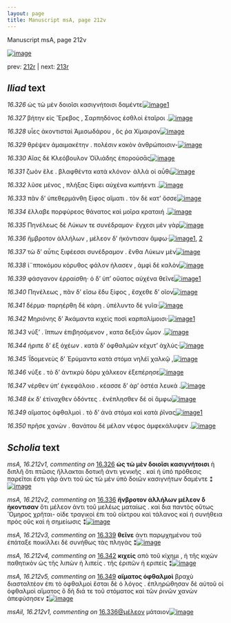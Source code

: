 ```yaml
---
layout: page
title: Manuscript msA, page 212v
---
```


Manuscript msA, page 212v

[![image](http://www.homermultitext.org/iipsrv?OBJ=IIP,1.0&FIF=/project/homer/pyramidal/deepzoom/hmt/vaimg/2017a/VA212VN_0714.tif&WID=100&CVT=JPEG)](http://www.homermultitext.org/ict2/?urn=urn:cite2:hmt:vaimg.2017a:VA212VN_0714)

prev:  [212r](../212r/) | next:  [213r](../213r/)

## *Iliad* text

*16.326* <a id="16.326"/> ὡς τὼ μὲν δοιοῖσι κασιγνήτοισι δαμέντε[![image](http://www.homermultitext.org/iipsrv?OBJ=IIP,1.0&FIF=/project/homer/pyramidal/deepzoom/hmt/vaimg/2017a/VA212VN_0714.tif&RGN=0.505,0.223,0.383,0.0255&WID=1000&CVT=JPEG)](http://www.homermultitext.org/ict2/?urn=urn:cite2:hmt:vaimg.2017a:VA212VN_0714@0.505,0.223,0.383,0.0255)[1](#msA_16.212v1)

*16.327* <a id="16.327"/> βήτην εἰς Ἔρεβος , Σαρπηδόνος ἐσθλοὶ ἑταῖροι .[![image](http://www.homermultitext.org/iipsrv?OBJ=IIP,1.0&FIF=/project/homer/pyramidal/deepzoom/hmt/vaimg/2017a/VA212VN_0714.tif&RGN=0.504,0.2455,0.407,0.021&WID=1000&CVT=JPEG)](http://www.homermultitext.org/ict2/?urn=urn:cite2:hmt:vaimg.2017a:VA212VN_0714@0.504,0.2455,0.407,0.021)

*16.328* <a id="16.328"/> υἷες ἀκοντισταὶ Ἀμισωδάρου , ὅς ῥα Χίμαιραν[![image](http://www.homermultitext.org/iipsrv?OBJ=IIP,1.0&FIF=/project/homer/pyramidal/deepzoom/hmt/vaimg/2017a/VA212VN_0714.tif&RGN=0.504,0.2635,0.385,0.0263&WID=1000&CVT=JPEG)](http://www.homermultitext.org/ict2/?urn=urn:cite2:hmt:vaimg.2017a:VA212VN_0714@0.504,0.2635,0.385,0.0263)

*16.329* <a id="16.329"/> θρέψεν ἀμαιμακέτην . πολέσιν κακὸν ἀνθρώποισιν-[![image](http://www.homermultitext.org/iipsrv?OBJ=IIP,1.0&FIF=/project/homer/pyramidal/deepzoom/hmt/vaimg/2017a/VA212VN_0714.tif&RGN=0.502,0.2845,0.444,0.024&WID=1000&CVT=JPEG)](http://www.homermultitext.org/ict2/?urn=urn:cite2:hmt:vaimg.2017a:VA212VN_0714@0.502,0.2845,0.444,0.024)

*16.330* <a id="16.330"/> Αἴας δὲ Κλεόβουλον Ὀϊλιάδης ἐπορούσᾱς[![image](http://www.homermultitext.org/iipsrv?OBJ=IIP,1.0&FIF=/project/homer/pyramidal/deepzoom/hmt/vaimg/2017a/VA212VN_0714.tif&RGN=0.507,0.3033,0.369,0.024&WID=1000&CVT=JPEG)](http://www.homermultitext.org/ict2/?urn=urn:cite2:hmt:vaimg.2017a:VA212VN_0714@0.507,0.3033,0.369,0.024)

*16.331* <a id="16.331"/> ζωὸν ἕλε . βλαφθέντα κατὰ κλόνον· ἀλλά οἱ αὖθι[![image](http://www.homermultitext.org/iipsrv?OBJ=IIP,1.0&FIF=/project/homer/pyramidal/deepzoom/hmt/vaimg/2017a/VA212VN_0714.tif&RGN=0.506,0.3183,0.428,0.0315&WID=1000&CVT=JPEG)](http://www.homermultitext.org/ict2/?urn=urn:cite2:hmt:vaimg.2017a:VA212VN_0714@0.506,0.3183,0.428,0.0315)

*16.332* <a id="16.332"/> λῦσε μένος , πλήξας ξίφει αὐχένα κωπήεντι .[![image](http://www.homermultitext.org/iipsrv?OBJ=IIP,1.0&FIF=/project/homer/pyramidal/deepzoom/hmt/vaimg/2017a/VA212VN_0714.tif&RGN=0.502,0.3401,0.428,0.0293&WID=1000&CVT=JPEG)](http://www.homermultitext.org/ict2/?urn=urn:cite2:hmt:vaimg.2017a:VA212VN_0714@0.502,0.3401,0.428,0.0293)

*16.333* <a id="16.333"/> πᾶν δ’ ὑπεθερμάνθη ξίφος αἵματι . τὸν δὲ κατ’ ὄσσε[![image](http://www.homermultitext.org/iipsrv?OBJ=IIP,1.0&FIF=/project/homer/pyramidal/deepzoom/hmt/vaimg/2017a/VA212VN_0714.tif&RGN=0.508,0.3611,0.445,0.024&WID=1000&CVT=JPEG)](http://www.homermultitext.org/ict2/?urn=urn:cite2:hmt:vaimg.2017a:VA212VN_0714@0.508,0.3611,0.445,0.024)

*16.334* <a id="16.334"/> ἔλλαβε πορφύρεος θάνατος καὶ μοῖρα κραταιή .[![image](http://www.homermultitext.org/iipsrv?OBJ=IIP,1.0&FIF=/project/homer/pyramidal/deepzoom/hmt/vaimg/2017a/VA212VN_0714.tif&RGN=0.505,0.3776,0.445,0.0255&WID=1000&CVT=JPEG)](http://www.homermultitext.org/ict2/?urn=urn:cite2:hmt:vaimg.2017a:VA212VN_0714@0.505,0.3776,0.445,0.0255)

*16.335* <a id="16.335"/> Πηνέλεως δὲ Λύκων τε συνέδραμον· ἔγχεσι μὲν γὰρ[![image](http://www.homermultitext.org/iipsrv?OBJ=IIP,1.0&FIF=/project/homer/pyramidal/deepzoom/hmt/vaimg/2017a/VA212VN_0714.tif&RGN=0.505,0.3964,0.452,0.0255&WID=1000&CVT=JPEG)](http://www.homermultitext.org/ict2/?urn=urn:cite2:hmt:vaimg.2017a:VA212VN_0714@0.505,0.3964,0.452,0.0255)

*16.336* <a id="16.336"/> ἤμβροτον ἀλλήλων , μέλεον δ’ ἠκόντισαν ἄμφω·[![image](http://www.homermultitext.org/iipsrv?OBJ=IIP,1.0&FIF=/project/homer/pyramidal/deepzoom/hmt/vaimg/2017a/VA212VN_0714.tif&RGN=0.512,0.4152,0.434,0.0255&WID=1000&CVT=JPEG)](http://www.homermultitext.org/ict2/?urn=urn:cite2:hmt:vaimg.2017a:VA212VN_0714@0.512,0.4152,0.434,0.0255)[1](#msAil_16.212v1), [2](#msA_16.212v2)

*16.337* <a id="16.337"/> τὼ δ’ αὖτις ξιφέεσσι συνέδραμον . ἔνθα Λύκων μὲν[![image](http://www.homermultitext.org/iipsrv?OBJ=IIP,1.0&FIF=/project/homer/pyramidal/deepzoom/hmt/vaimg/2017a/VA212VN_0714.tif&RGN=0.506,0.4347,0.451,0.027&WID=1000&CVT=JPEG)](http://www.homermultitext.org/ict2/?urn=urn:cite2:hmt:vaimg.2017a:VA212VN_0714@0.506,0.4347,0.451,0.027)

*16.338* <a id="16.338"/> ἱ¨πποκόμου κόρυθος φάλον ήλασεν , ἀμφὶ δὲ καλὸν[![image](http://www.homermultitext.org/iipsrv?OBJ=IIP,1.0&FIF=/project/homer/pyramidal/deepzoom/hmt/vaimg/2017a/VA212VN_0714.tif&RGN=0.505,0.452,0.451,0.0308&WID=1000&CVT=JPEG)](http://www.homermultitext.org/ict2/?urn=urn:cite2:hmt:vaimg.2017a:VA212VN_0714@0.505,0.452,0.451,0.0308)

*16.339* <a id="16.339"/> φάσγανον ἐρραίσθη· ὁ δ’ ὑπ’ οὔατος αὐχένα θεῖνε[![image](http://www.homermultitext.org/iipsrv?OBJ=IIP,1.0&FIF=/project/homer/pyramidal/deepzoom/hmt/vaimg/2017a/VA212VN_0714.tif&RGN=0.51,0.4707,0.437,0.0285&WID=1000&CVT=JPEG)](http://www.homermultitext.org/ict2/?urn=urn:cite2:hmt:vaimg.2017a:VA212VN_0714@0.51,0.4707,0.437,0.0285)[1](#msA_16.212v3)

*16.340* <a id="16.340"/> Πηνέλεως , πᾶν δ’ εἴσω ἔδυ ξίφος , ἔσχεθε δ’ οῖον[![image](http://www.homermultitext.org/iipsrv?OBJ=IIP,1.0&FIF=/project/homer/pyramidal/deepzoom/hmt/vaimg/2017a/VA212VN_0714.tif&RGN=0.509,0.4887,0.437,0.027&WID=1000&CVT=JPEG)](http://www.homermultitext.org/ict2/?urn=urn:cite2:hmt:vaimg.2017a:VA212VN_0714@0.509,0.4887,0.437,0.027)

*16.341* <a id="16.341"/> δέρμα· παρηέρθη δὲ κάρη . ὑπέλυντο δὲ γυῖα·[![image](http://www.homermultitext.org/iipsrv?OBJ=IIP,1.0&FIF=/project/homer/pyramidal/deepzoom/hmt/vaimg/2017a/VA212VN_0714.tif&RGN=0.509,0.509,0.437,0.0255&WID=1000&CVT=JPEG)](http://www.homermultitext.org/ict2/?urn=urn:cite2:hmt:vaimg.2017a:VA212VN_0714@0.509,0.509,0.437,0.0255)

*16.342* <a id="16.342"/> Μηριόνης δ’ Ἀκάμαντα κιχεὶς ποσὶ καρπαλίμοισι·[![image](http://www.homermultitext.org/iipsrv?OBJ=IIP,1.0&FIF=/project/homer/pyramidal/deepzoom/hmt/vaimg/2017a/VA212VN_0714.tif&RGN=0.509,0.53,0.45,0.0233&WID=1000&CVT=JPEG)](http://www.homermultitext.org/ict2/?urn=urn:cite2:hmt:vaimg.2017a:VA212VN_0714@0.509,0.53,0.45,0.0233)[1](#msA_16.212v4)

*16.343* <a id="16.343"/> νύξ’ . ἵππων ἐπιβησόμενον , κατα δεξιὸν ὦμον .[![image](http://www.homermultitext.org/iipsrv?OBJ=IIP,1.0&FIF=/project/homer/pyramidal/deepzoom/hmt/vaimg/2017a/VA212VN_0714.tif&RGN=0.509,0.5465,0.43,0.027&WID=1000&CVT=JPEG)](http://www.homermultitext.org/ict2/?urn=urn:cite2:hmt:vaimg.2017a:VA212VN_0714@0.509,0.5465,0.43,0.027)

*16.344* <a id="16.344"/> ήριπε δ’ ἐξ ὀχέων . κατὰ δ’ ὀφθαλμῶν κέχυτ’ ἀχλύς·[![image](http://www.homermultitext.org/iipsrv?OBJ=IIP,1.0&FIF=/project/homer/pyramidal/deepzoom/hmt/vaimg/2017a/VA212VN_0714.tif&RGN=0.509,0.5653,0.444,0.027&WID=1000&CVT=JPEG)](http://www.homermultitext.org/ict2/?urn=urn:cite2:hmt:vaimg.2017a:VA212VN_0714@0.509,0.5653,0.444,0.027)

*16.345* <a id="16.345"/> ᾿Ϊδομενεὺς δ’ Ἐρύμαντα κατὰ στόμα νηλέϊ χαλκῷ ,[![image](http://www.homermultitext.org/iipsrv?OBJ=IIP,1.0&FIF=/project/homer/pyramidal/deepzoom/hmt/vaimg/2017a/VA212VN_0714.tif&RGN=0.511,0.5826,0.448,0.0308&WID=1000&CVT=JPEG)](http://www.homermultitext.org/ict2/?urn=urn:cite2:hmt:vaimg.2017a:VA212VN_0714@0.511,0.5826,0.448,0.0308)

*16.346* <a id="16.346"/> νύξε . τὸ δ’ ἀντικρὺ δόρυ χάλκεον ἐξεπέρησε[![image](http://www.homermultitext.org/iipsrv?OBJ=IIP,1.0&FIF=/project/homer/pyramidal/deepzoom/hmt/vaimg/2017a/VA212VN_0714.tif&RGN=0.512,0.6029,0.423,0.027&WID=1000&CVT=JPEG)](http://www.homermultitext.org/ict2/?urn=urn:cite2:hmt:vaimg.2017a:VA212VN_0714@0.512,0.6029,0.423,0.027)

*16.347* <a id="16.347"/> νέρθεν ὑπ’ ἐγκεφάλοιο . κέασσε δ’ ὰρ’ ὀστέα λευκά .[![image](http://www.homermultitext.org/iipsrv?OBJ=IIP,1.0&FIF=/project/homer/pyramidal/deepzoom/hmt/vaimg/2017a/VA212VN_0714.tif&RGN=0.512,0.6194,0.435,0.0278&WID=1000&CVT=JPEG)](http://www.homermultitext.org/ict2/?urn=urn:cite2:hmt:vaimg.2017a:VA212VN_0714@0.512,0.6194,0.435,0.0278)

*16.348* <a id="16.348"/> ἐκ δ’ ἐτίναχθεν ὀδόντες . ἐνέπλησθεν δέ οἱ ἄμφω[![image](http://www.homermultitext.org/iipsrv?OBJ=IIP,1.0&FIF=/project/homer/pyramidal/deepzoom/hmt/vaimg/2017a/VA212VN_0714.tif&RGN=0.514,0.6389,0.438,0.0255&WID=1000&CVT=JPEG)](http://www.homermultitext.org/ict2/?urn=urn:cite2:hmt:vaimg.2017a:VA212VN_0714@0.514,0.6389,0.438,0.0255)

*16.349* <a id="16.349"/> αἵματος ὀφθαλμοὶ . τὸ δ’ ἀνὰ στόμα καὶ κατὰ ῥῖνας[![image](http://www.homermultitext.org/iipsrv?OBJ=IIP,1.0&FIF=/project/homer/pyramidal/deepzoom/hmt/vaimg/2017a/VA212VN_0714.tif&RGN=0.508,0.6584,0.451,0.0225&WID=1000&CVT=JPEG)](http://www.homermultitext.org/ict2/?urn=urn:cite2:hmt:vaimg.2017a:VA212VN_0714@0.508,0.6584,0.451,0.0225)[1](#msA_16.212v5)

*16.350* <a id="16.350"/> πρῆσε χανὼν . θανάτου δὲ μέλαν νέφος ἀμφεκάλυψεν .[![image](http://www.homermultitext.org/iipsrv?OBJ=IIP,1.0&FIF=/project/homer/pyramidal/deepzoom/hmt/vaimg/2017a/VA212VN_0714.tif&RGN=0.506,0.6757,0.457,0.0263&WID=1000&CVT=JPEG)](http://www.homermultitext.org/ict2/?urn=urn:cite2:hmt:vaimg.2017a:VA212VN_0714@0.506,0.6757,0.457,0.0263)

## *Scholia* text

*msA, 16.212v1, commenting on* [16.326](#16.326)  <a id="msA_16.212v1"/> **ὡς τὼ μὲν δοιοῖσι κασιγνήτοισι** ἡ διπλῆ ὅτι πτῶσις ἤλλακται δοτικῆ ἀντι γενικῆς . καὶ ἡ ὑπό πρόθεσις παρεῖται ἔστι γὰρ ἀντι τοῦ ὡς τὼ μὲν ὑπὸ δοιῶν κασιγνήτων δαμέντε ⁑[![image](http://www.homermultitext.org/iipsrv?OBJ=IIP,1.0&FIF=/project/homer/pyramidal/deepzoom/hmt/vaimg/2017a/VA212VN_0714.tif&RGN=0.2447,0.1122,0.6592,0.03859&WID=1000&CVT=JPEG)](http://www.homermultitext.org/ict2/?urn=urn:cite2:hmt:vaimg.2017a:VA212VN_0714@0.2447,0.1122,0.6592,0.03859)

*msA, 16.212v2, commenting on* [16.336](#16.336)  <a id="msA_16.212v2"/> **ἤνβροτον ἀλλήλων μέλεον δ ἠκοντισαν** ὅτι μέλεον ἀντι τοῦ μελέως ματαίως . καὶ δια παντὸς οὕτως Ὅμηρος χρῆται- οἱδε τραγικοὶ ἐπι τοῦ οἴκτρου καὶ τάλανος καὶ ἡ συνήθεια πρὸς οὕς καὶ ἡ σημείωσις ⁑[![image](http://www.homermultitext.org/iipsrv?OBJ=IIP,1.0&FIF=/project/homer/pyramidal/deepzoom/hmt/vaimg/2017a/VA212VN_0714.tif&RGN=0.2465,0.4165,0.2189,0.07815&WID=1000&CVT=JPEG)](http://www.homermultitext.org/ict2/?urn=urn:cite2:hmt:vaimg.2017a:VA212VN_0714@0.2465,0.4165,0.2189,0.07815)

*msA, 16.212v3, commenting on* [16.339](#16.339)  <a id="msA_16.212v3"/> **θεῖνε** ἀντι παρῳχημένου τοῦ ἐπάταξε ποικίλλει δὲ συνήθως τὰς πληγάς ⁑[![image](http://www.homermultitext.org/iipsrv?OBJ=IIP,1.0&FIF=/project/homer/pyramidal/deepzoom/hmt/vaimg/2017a/VA212VN_0714.tif&RGN=0.2434,0.4852,0.2264,0.03624&WID=1000&CVT=JPEG)](http://www.homermultitext.org/ict2/?urn=urn:cite2:hmt:vaimg.2017a:VA212VN_0714@0.2434,0.4852,0.2264,0.03624)

*msA, 16.212v4, commenting on* [16.342](#16.342)  <a id="msA_16.212v4"/> **κιχείς** απὸ τοῦ κίχημι , ἠ τῆς κιχὼν παθητικὸν ὡς τῆς λιπὼν ἡ λιπείς . τῆς ἐριπῶν ἡ εριπείς ⁑[![image](http://www.homermultitext.org/iipsrv?OBJ=IIP,1.0&FIF=/project/homer/pyramidal/deepzoom/hmt/vaimg/2017a/VA212VN_0714.tif&RGN=0.2439,0.5148,0.2264,0.04329&WID=1000&CVT=JPEG)](http://www.homermultitext.org/ict2/?urn=urn:cite2:hmt:vaimg.2017a:VA212VN_0714@0.2439,0.5148,0.2264,0.04329)

*msA, 16.212v5, commenting on* [16.349](#16.349)  <a id="msA_16.212v5"/> **αἵματος ὀφθαλμοὶ** βραχὺ διασταλτέον ἐπι τὸ ὀφθαλμοὶ ἔσται δὲ ὁ λόγος . ἐπληρώθησαν δὲ αὐτοῦ οἱ ὀφθαλμοὶ αἵματος ὃ δὴ διά τε τοῦ στόματος καὶ τῶν ῥινῶν χανὼν ἀπεφύσησεν ⁑[![image](http://www.homermultitext.org/iipsrv?OBJ=IIP,1.0&FIF=/project/homer/pyramidal/deepzoom/hmt/vaimg/2017a/VA212VN_0714.tif&RGN=0.2603,0.7093,0.6754,0.04426&WID=1000&CVT=JPEG)](http://www.homermultitext.org/ict2/?urn=urn:cite2:hmt:vaimg.2017a:VA212VN_0714@0.2603,0.7093,0.6754,0.04426)

*msAil, 16.212v1, commenting on* [16.336@μέλεον](#16.336@μέλεον)  <a id="msAil_16.212v1"/> μάταιον[![image](http://www.homermultitext.org/iipsrv?OBJ=IIP,1.0&FIF=/project/homer/pyramidal/deepzoom/hmt/vaimg/2017a/VA212VN_0714.tif&RGN=0.7225,0.4112,0.03574,0.01065&WID=1000&CVT=JPEG)](http://www.homermultitext.org/ict2/?urn=urn:cite2:hmt:vaimg.2017a:VA212VN_0714@0.7225,0.4112,0.03574,0.01065)